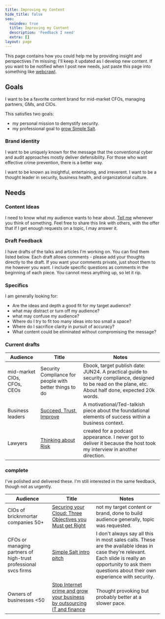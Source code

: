 ```yaml
---
title: Improving my Content
hide_title: false
seo:
  noindex: true
  title: Improving my Content
  description: 'Feedback I need'
  extra: []
layout: page
---
```

This page contains how you could help me by providing insight and perspectives I'm missing; I'll keep it updated as I develop new content. If you want to be notified when I post new needs, just paste this page into something like [webcrawl](https://webcrawl.io).


## Goals

I want to be a favorite content brand for mid-market CFOs, managing partners, GMs, and CIOs. 

This satisfies two goals: 
- my personal mission to demystify security.
- my professional goal to [grow Simple Salt](https://share.descript.com/view/4vY0XRtMzYx).

### Brand identity
I want to be uniquely known for the message that the conventional cyber and audit approaches mostly deliver defensibility. For those who want effective crime prevention, there is a better way. 

I want to be known as insightful, entertaining, and irreverent. I want to be a thought leader in security, business health, and organizational culture.

## Needs

### Content Ideas

I need to know what my audience wants to hear about. [Tell me](https://forms.wix.com/f/7064931963936702757) whenever you think of something. Feel free to share this link with others, with the offer that if I get enough requests on a topic, I may answer it.

### Draft Feedback

I have drafts of the talks and articles I'm working on. You can find them listed below. Each draft allows comments - please add your thoughts directly to the draft. If you want your comments private, just shoot them to me however you want. I include specific questions as comments in the beginning of each piece. You cannot mess anything up, so let it rip.

### Specifics

I am generally looking for:

* Are the ideas and depth a good fit for my target audience?
* what may distract or turn off my audience?
* what may confuse my audience?
* Where do I try to fit too many ideas into too small a space?
* Where do I sacrifice clarity in pursuit of accuracy?
* What content could be eliminated without compromising the message?

### Current drafts

| Audience | Title | Notes |
| --- | --- | --- |
| mid-market CIOs, CFOs, CEOs | Security Compliance for people with better things to do | Ebook, target publish date: JUN24. A practical guide to security compliance, designed to be read on the plane, etc. About half done, expected 20k words. |
| Business leaders | [Succeed, Trust, Improve](https://share.descript.com/view/j0AHjp834GN) | A motivational/Ted-talkish piece about the foundational elements of success within a business context. |
| Lawyers | [Thinking about Risk](https://app.yoodli.ai/share/qJmDWvP8) | created for a podcast appearance. I never got to deliver it because the host took my interview in another direction. |

### complete

I've polished and delivered these. I'm still interested in the same feedback, though not as urgently.

| Audience | Title | Notes |
| --- | --- | --- |
| CIOs of bricknmortar companies 50+ | [Securing your Cloud: Three Objectives you Must get Right](https://app.yoodli.ai/share/Dw6CZ3sg) | not my target content or brand, done to build audience generally, topic was requested. |
| CFOs or managing partners of high-trust professional svcs firms | [Simple Salt intro pitch](https://share.descript.com/view/eK61aJt9HXT) | I don't always say all this in most sales calls. These are the available ideas in case they're relevant. Each slide is really an opportunity to ask them questions about their own experience with security. |
| Owners of businesses <50 | [Stop Internet crime and grow your business by outsourcing IT and finance](https://app.yoodli.ai/share/A8hnTCw5) | Thought provoking but probably better at a slower pace. |
